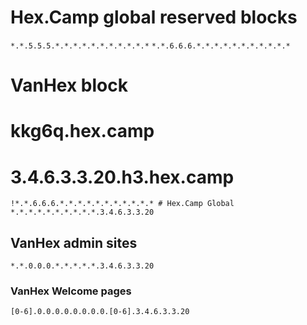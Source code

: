 # Hex.Camp global reserved blocks

`*.*.5.5.5.*.*.*.*.*.*.*.*.*.*.*`
`*.*.6.6.6.*.*.*.*.*.*.*.*.*.*.*`

# VanHex block

# kkg6q.hex.camp
# 3.4.6.3.3.20.h3.hex.camp

```
!*.*.6.6.6.*.*.*.*.*.*.*.*.*.*.* # Hex.Camp Global
*.*.*.*.*.*.*.*.*.*.3.4.6.3.3.20
```

## VanHex admin sites

`*.*.0.0.0.*.*.*.*.*.3.4.6.3.3.20`

### VanHex Welcome pages

`[0-6].0.0.0.0.0.0.0.0.[0-6].3.4.6.3.3.20`

